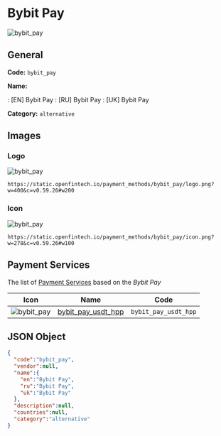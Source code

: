 
# Bybit Pay 
![bybit_pay](https://static.openfintech.io/payment_methods/bybit_pay/logo.png?w=400&c=v0.59.26#w200)  

## General 
**Code:** `bybit_pay` 
 
**Name:** 
 
:	[EN] Bybit Pay 
:	[RU] Bybit Pay 
:	[UK] Bybit Pay 
 
**Category:** `alternative` 
 

## Images 

### Logo 
![bybit_pay](https://static.openfintech.io/payment_methods/bybit_pay/logo.png?w=400&c=v0.59.26#w200)  

```
https://static.openfintech.io/payment_methods/bybit_pay/logo.png?w=400&c=v0.59.26#w200
```  

### Icon 
![bybit_pay](https://static.openfintech.io/payment_methods/bybit_pay/icon.png?w=278&c=v0.59.26#w100)  

```
https://static.openfintech.io/payment_methods/bybit_pay/icon.png?w=278&c=v0.59.26#w100
```  

## Payment Services 
 
The list of [Payment Services](/payment-services/) based on the _Bybit Pay_ 

|Icon|Name|Code| 
|:---:|:---:|:---:| 
|![bybit_pay](https://static.openfintech.io/payment_methods/bybit_pay/icon.png?w=278&c=v0.59.26#w100) |[bybit_pay_usdt_hpp](/payment-services/bybit_pay_usdt_hpp/)|`bybit_pay_usdt_hpp`| 
 

## JSON Object 

```json
{
  "code":"bybit_pay",
  "vendor":null,
  "name":{
    "en":"Bybit Pay",
    "ru":"Bybit Pay",
    "uk":"Bybit Pay"
  },
  "description":null,
  "countries":null,
  "category":"alternative"
}
```  
